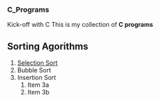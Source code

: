 ### C_Programs

Kick-off with C
This is my collection of **C programs**


<h2>Sorting Agorithms</h2>

1. [Selection Sort](https://github.com/AKHIL-S-BABU/C_Programs/blob/main/Programs/P03_Selection_sort.c)
1. Bubble Sort
1. Insertion Sort
   1. Item 3a
   1. Item 3b
